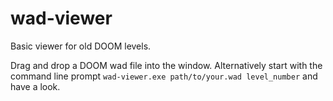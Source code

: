 # wad-viewer
Basic viewer for old DOOM levels.

Drag and drop a DOOM wad file into the window. Alternatively start with the command line prompt `wad-viewer.exe path/to/your.wad level_number` and have a look.

